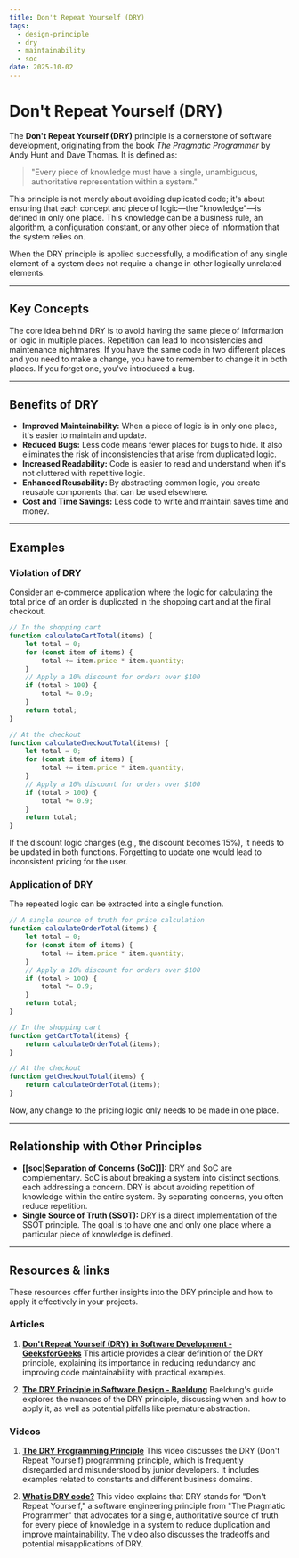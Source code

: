```yaml
---
title: Don't Repeat Yourself (DRY)
tags:
  - design-principle
  - dry
  - maintainability
  - soc
date: 2025-10-02
---
```

# Don't Repeat Yourself (DRY)

The **Don't Repeat Yourself (DRY)** principle is a cornerstone of software development, originating from the book *The Pragmatic Programmer* by Andy Hunt and Dave Thomas. It is defined as:

> "Every piece of knowledge must have a single, unambiguous, authoritative representation within a system."

This principle is not merely about avoiding duplicated code; it's about ensuring that each concept and piece of logic—the "knowledge"—is defined in only one place. This knowledge can be a business rule, an algorithm, a configuration constant, or any other piece of information that the system relies on.

When the DRY principle is applied successfully, a modification of any single element of a system does not require a change in other logically unrelated elements.

---

## Key Concepts

The core idea behind DRY is to avoid having the same piece of information or logic in multiple places. Repetition can lead to inconsistencies and maintenance nightmares. If you have the same code in two different places and you need to make a change, you have to remember to change it in both places. If you forget one, you've introduced a bug.

---

## Benefits of DRY

- **Improved Maintainability:** When a piece of logic is in only one place, it's easier to maintain and update.
- **Reduced Bugs:** Less code means fewer places for bugs to hide. It also eliminates the risk of inconsistencies that arise from duplicated logic.
- **Increased Readability:** Code is easier to read and understand when it's not cluttered with repetitive logic.
- **Enhanced Reusability:** By abstracting common logic, you create reusable components that can be used elsewhere.
- **Cost and Time Savings:** Less code to write and maintain saves time and money.

---

## Examples

### Violation of DRY

Consider an e-commerce application where the logic for calculating the total price of an order is duplicated in the shopping cart and at the final checkout.

```javascript
// In the shopping cart
function calculateCartTotal(items) {
    let total = 0;
    for (const item of items) {
        total += item.price * item.quantity;
    }
    // Apply a 10% discount for orders over $100
    if (total > 100) {
        total *= 0.9;
    }
    return total;
}

// At the checkout
function calculateCheckoutTotal(items) {
    let total = 0;
    for (const item of items) {
        total += item.price * item.quantity;
    }
    // Apply a 10% discount for orders over $100
    if (total > 100) {
        total *= 0.9;
    }
    return total;
}
```
If the discount logic changes (e.g., the discount becomes 15%), it needs to be updated in both functions. Forgetting to update one would lead to inconsistent pricing for the user.

### Application of DRY

The repeated logic can be extracted into a single function.

```javascript
// A single source of truth for price calculation
function calculateOrderTotal(items) {
    let total = 0;
    for (const item of items) {
        total += item.price * item.quantity;
    }
    // Apply a 10% discount for orders over $100
    if (total > 100) {
        total *= 0.9;
    }
    return total;
}

// In the shopping cart
function getCartTotal(items) {
    return calculateOrderTotal(items);
}

// At the checkout
function getCheckoutTotal(items) {
    return calculateOrderTotal(items);
}
```
Now, any change to the pricing logic only needs to be made in one place.

---

## Relationship with Other Principles

- **[[soc|Separation of Concerns (SoC)]]:** DRY and SoC are complementary. SoC is about breaking a system into distinct sections, each addressing a concern. DRY is about avoiding repetition of knowledge within the entire system. By separating concerns, you often reduce repetition.
- **Single Source of Truth (SSOT):** DRY is a direct implementation of the SSOT principle. The goal is to have one and only one place where a particular piece of knowledge is defined.

---

## Resources & links

These resources offer further insights into the DRY principle and how to apply it effectively in your projects.

### Articles

1.  **[Don't Repeat Yourself (DRY) in Software Development - GeeksforGeeks](https://www.geeksforgeeks.org/software-engineering/dont-repeat-yourselfdry-in-software-development/)**
    This article provides a clear definition of the DRY principle, explaining its importance in reducing redundancy and improving code maintainability with practical examples.

2.  **[The DRY Principle in Software Design - Baeldung](https://www.baeldung.com/cs/dry-software-design-principle)**
    Baeldung's guide explores the nuances of the DRY principle, discussing when and how to apply it, as well as potential pitfalls like premature abstraction.

### Videos

1.  **[The DRY Programming Principle](https://www.youtube.com/watch?v=8hOZe5oVzJY)**
    This video discusses the DRY (Don't Repeat Yourself) programming principle, which is frequently disregarded and misunderstood by junior developers. It includes examples related to constants and different business domains.

2.  **[What is DRY code?](https://www.youtube.com/watch?v=HwTcjWtDAfc)**
    This video explains that DRY stands for "Don't Repeat Yourself," a software engineering principle from "The Pragmatic Programmer" that advocates for a single, authoritative source of truth for every piece of knowledge in a system to reduce duplication and improve maintainability. The video also discusses the tradeoffs and potential misapplications of DRY.
